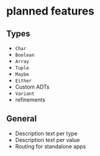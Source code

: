# planned features

## Types

- `Char`
- `Boolean`
- `Array`
- `Tuple`
- `Maybe`
- `Either`
- Custom ADTs
- `Variant`
- refinements

## General

- Description text per type
- Description text per value
- Routing for standalone apps